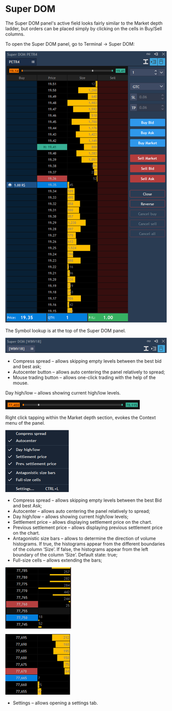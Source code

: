 # Super DOM

The Super DOM panel's active field looks fairly similar to the Market depth ladder, but orders can be placed simply by clicking on the cells in Buy/Sell columns.

To open the Super DOM panel, go to Terminal -&gt; Super DOM:

![](../../.gitbook/assets/31.png)


The Symbol lookup is at the top of the Super DOM panel.

![](../../.gitbook/assets/32.png)

* Compress spread – allows skipping empty levels between the best bid and best ask;
* Autocenter button – allows auto centering the panel relatively to spread;
* Mouse trading button – allows one-click trading with the help of the mouse.

Day high/low – allows showing current high/low levels.

![](../../.gitbook/assets/33.png)


Right click tapping within the Market depth section, evokes the Context menu of the panel.

![](../../.gitbook/assets/34%20%281%29.png)

* Compress spread – allows skipping empty levels between the best Bid and best Ask;
* Autocenter – allows auto centering the panel relatively to spread;
* Day high/low – allows showing current high/low levels;
* Settlement price – allows displaying settlement price on the chart.
* Previous settlement price – allows displaying previous settlement price on the chart.
* Antagonistic size bars – allows to determine the direction of volume histograms. If true, the histograms appear from the different boundaries of the column ‘Size’. If false, the histograms appear from the left boundary of the column ‘Size’. Default state: true;
* Full-size cells – allows extending the bars;

![](../../.gitbook/assets/35%20%281%29.png)

![](../../.gitbook/assets/36%20%281%29.png)

* Settings – allows opening a settings tab.



